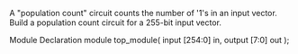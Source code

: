 A "population count" circuit counts the number of '1's in an input vector. Build a population count circuit for a 255-bit input vector.

Module Declaration
module top_module( 
    input [254:0] in,
    output [7:0] out );
